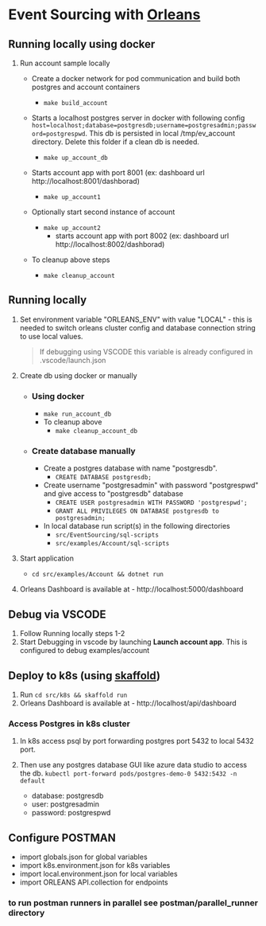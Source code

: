 
# Event Sourcing with [Orleans](https://github.com/dotnet/orleans)

## Running locally using docker

1. Run account sample locally
    * Create a docker network for pod communication and build both postgres and account containers
        * `make build_account`
    * Starts a localhost postgres server in docker with following config `host=localhost;database=postgresdb;username=postgresadmin;password=postgrespwd`.  This db is persisted in local /tmp/ev_account directory.  Delete this folder if a clean db is needed.
        * `make up_account_db`
    * Starts account app with port 8001 (ex: dashboard url http://localhost:8001/dashborad)
        * `make up_account1`

    * Optionally start second instance of account
        * `make up_account2`
            * starts account app with port 8002 (ex: dashboard url http://localhost:8002/dashborad)

    * To cleanup above steps
        * `make cleanup_account`

## Running locally

1. Set environment variable "ORLEANS_ENV" with value "LOCAL" - this is needed to switch orleans cluster config and database connection string to use local values.
    > If debugging using VSCODE this variable is already configured in .vscode/launch.json

2. Create db using docker or manually
    * ### Using docker 
        * `make run_account_db`
        * To cleanup above
            * `make cleanup_account_db`
    * ### Create database manually
        * Create a postgres database with name "postgresdb".
            * `CREATE DATABASE postgresdb;`
        * Create username "postgresadmin" with password "postgrespwd" and give access to "postgresdb" database
            * `CREATE USER postgresadmin WITH PASSWORD 'postgrespwd';`
            * `GRANT ALL PRIVILEGES ON DATABASE postgresdb to postgresadmin;`
        * In local database run script(s) in the following directories
            * `src/EventSourcing/sql-scripts`
            * `src/examples/Account/sql-scripts`

5. Start application  
    * `cd src/examples/Account && dotnet run`

6. Orleans Dashboard is available at - http://localhost:5000/dashboard

## Debug via VSCODE

1. Follow Running locally steps 1-2
2. Start Debugging in vscode by launching __Launch account app__.  This is configured to debug examples/account

## Deploy to k8s (using [skaffold](https://skaffold.dev/))

1. Run  `cd src/k8s && skaffold run`
2. Orleans Dashboard is available at - http://localhost/api/dashboard

### Access Postgres in k8s cluster

1. In k8s access psql by port forwarding postgres port 5432 to local 5432 port.

2. Then use any postgres database GUI like azure data studio to access the db.
```kubectl port-forward pods/postgres-demo-0 5432:5432 -n default```
    * database: postgresdb
    * user: postgresadmin
    * password: postgrespwd

## Configure POSTMAN

* import globals.json for global variables
* import k8s.environment.json for k8s variables
* import local.environment.json for local variables
* import ORLEANS API.collection for endpoints

### to run postman runners in parallel see postman/parallel_runner directory
